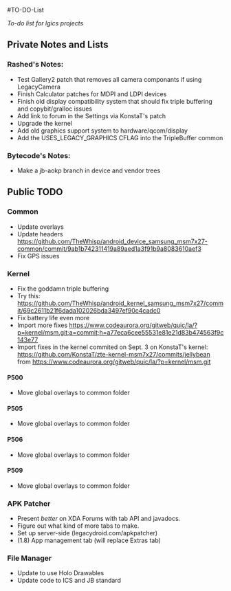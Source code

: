 #TO-DO-List

_To-do list for lgics projects_

## Private Notes and Lists

### Rashed's Notes:

 * Test Gallery2 patch that removes all camera componants if using LegacyCamera
 * Finish Calculator patches for MDPI and LDPI devices
 * Finish old display compatibility system that should fix triple buffering and copybit/gralloc issues
 * Add link to forum in the Settings via KonstaT's patch
 * Upgrade the kernel
 * Add old graphics support system to hardware/qcom/display
 * Add the USES_LEGACY_GRAPHICS CFLAG into the TripleBuffer common

### Bytecode's Notes:

 * Make a jb-aokp branch in device and vendor trees

## Public TODO

### Common

 * Update overlays
 * Update headers https://github.com/TheWhisp/android_device_samsung_msm7x27-common/commit/9ab1b742311419a89aed1a3f91b9a8083610aef3
 * Fix GPS issues

### Kernel

 * Fix the goddamn triple buffering
 * Try this: https://github.com/TheWhisp/android_kernel_samsung_msm7x27/commit/69c2611b21f6dada102026bda3497ef90c4cadc0
 * Fix battery life even more
 * Import more fixes https://www.codeaurora.org/gitweb/quic/la/?p=kernel/msm.git;a=commit;h=a77eca6cee55531e81e21d83b474563f9c143e77
 * Import fixes in the kernel commited on Sept. 3 on KonstaT's kernel: https://github.com/KonstaT/zte-kernel-msm7x27/commits/jellybean from https://www.codeaurora.org/gitweb/quic/la/?p=kernel/msm.git

#### P500

 * Move global overlays to common folder

#### P505

 * Move global overlays to common folder

#### P506

 * Move global overlays to common folder

#### P509

 * Move global overlays to common folder

### APK Patcher

 * Present _better_ on XDA Forums with tab API and javadocs.
 * Figure out what kind of more tabs to make.
 * Set up server-side (legacydroid.com/apkpatcher)
 * (1.8) App management tab (will replace Extras tab)

### File Manager

 * Update to use Holo Drawables
 * Update code to ICS and JB standard

